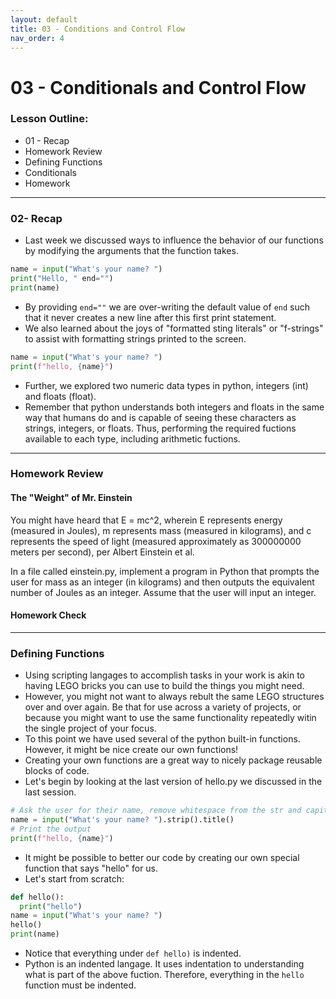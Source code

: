 ```yaml
---
layout: default
title: 03 - Conditions and Control Flow
nav_order: 4
---
```

# [](#01-Functions)03 - Conditionals and Control Flow
### [](#Agenda)Lesson Outline:
- 01 - Recap
- Homework Review
- Defining Functions
- Conditionals
- Homework

---
### 02- Recap
- Last week we discussed ways to influence the behavior of our functions by modifying the arguments that the function takes.
```python
name = input("What's your name? ")
print("Hello, " end="")
print(name)
```
- By providing ```end=""``` we are over-writing the default value of ```end``` such that it never creates a new line after this first print statement.
- We also learned about the joys of "formatted sting literals" or "f-strings" to assist with formatting strings printed to the screen.
```python
name = input("What's your name? ")
print(f"hello, {name}")
```
- Further, we explored two numeric data types in python, integers (int) and floats (float). 
- Remember that python understands both integers and floats in the same way that humans do and is capable of seeing these characters as strings, integers, or floats. Thus, performing the required fuctions available to each type, including arithmetic fuctions.

---
### Homework Review
#### The "Weight" of Mr. Einstein

You might have heard that E = mc^2, wherein E represents energy (measured in Joules), m represents mass (measured in kilograms), and c represents the speed of light (measured approximately as 300000000 meters per second), per Albert Einstein et al. 

In a file called einstein.py, implement a program in Python that prompts the user for mass as an integer (in kilograms) and then outputs the equivalent number of Joules as an integer. Assume that the user will input an integer.


#### Homework Check
<script id="asciicast-vRmCPKq2FVw0LqrT6hc3QU4q7" src="https://asciinema.org/a/vRmCPKq2FVw0LqrT6hc3QU4q7.js" async data-autoplay="1" data-loop="1" data-speed="2" data-rows="4" data-cols="80"></script>

---
### Defining Functions
- Using scripting langages to accomplish tasks in your work is akin to having LEGO bricks you can use to build the things you might need.
- However, you might not want to always rebult the same LEGO structures over and over again. Be that for use across a variety of projects, or because you might want to use the same functionality repeatedly witin the single project of your focus.
- To this point we have used several of the python built-in functions. However, it might be nice create our own functions!
- Creating your own functions are a great way to nicely package reusable blocks of code.
- Let's begin by looking at the last version of hello.py we discussed in the last session.
```python
# Ask the user for their name, remove whitespace from the str and capitalize the first letter of each word
name = input("What's your name? ").strip().title()
# Print the output
print(f"hello, {name}")
```
- It might be possible to better our code by creating our own special function that says "hello" for us.
- Let's start from scratch:
```python
def hello():
  print("hello")
name = input("What's your name? ")
hello()
print(name)
```
- Notice that everything under ```def hello)``` is indented.
- Python is an indented langage. It uses indentation to understanding what is part of the above fuction. Therefore, everything in the ```hello``` function must be indented.